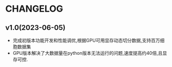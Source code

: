 # CHANGELOG

## v1.0(2023-06-05)

* 完成初版本功能开发和性能调优,根据GPU可用显存动态切分数据,支持百万细胞数据集
* GPU版本解决了大数据量在python版本无法运行的问题,速度提高约40倍,且显存可控.
